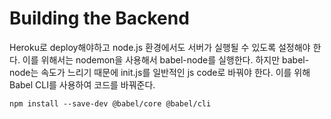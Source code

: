# Building the Backend

Heroku로 deploy해야하고 node.js 환경에서도 서버가 실행될 수 있도록 설정해야 한다. 이를 위해서는 nodemon을 사용해서 babel-node를 실행한다.
하지만 babel-node는 속도가 느리기 때문에 init.js를 일반적인 js code로 바꿔야 한다. 이를 위해 Babel CLI를 사용하여 코드를 바꿔준다.

```
npm install --save-dev @babel/core @babel/cli
```
